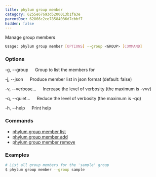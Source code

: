 ```yaml
---
title: phylum group member
category: 6255e67693d5200013b1fa3e
parentDoc: 62866c2ce78584036d7cbbf7
hidden: false
---
```


Manage group members

```sh
Usage: phylum group member [OPTIONS] --group <GROUP> [COMMAND]
```

### Options

-g, --group <GROUP>
&emsp; Group to list the members for

-j, --json
&emsp; Produce member list in json format (default: false)

-v, --verbose...
&emsp; Increase the level of verbosity (the maximum is -vvv)

-q, --quiet...
&emsp; Reduce the level of verbosity (the maximum is -qq)

-h, --help
&emsp; Print help

### Commands

* [phylum group member list](./phylum_group_member_list)
* [phylum group member add](./phylum_group_member_add)
* [phylum group member remove](./phylum_group_member_remove)

### Examples

```sh
# List all group members for the 'sample' group
$ phylum group member --group sample
```
